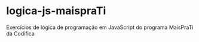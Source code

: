 # logica-js-maispraTi
Exercícios de lógica de programação em JavaScript do programa MaisPraTi da Codifica
